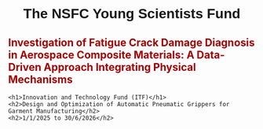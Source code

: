 <html lang="en">
<head>
    <meta charset="UTF-8">
    <meta name="viewport" content="width=device-width, initial-scale=1.0">
    <style>
        h1 {
            text-align: center;
            font-weight: bold;
            font-family: Arial, sans-serif;
        }
        h2 {
            color: #a00000;
        }
        h3 {
            margin-left: 20px;
            font-weight: normal;
        }
        hr {
            border: none;
            height: 2px;
            background-color: #ccc;
            margin: 20px 0;
        }
        img {
            display: block;
            margin: 0 auto;
            max-width: 100%;
            height: auto;
        }
    </style>
    <title>Funds</title>
</head>
<body>
    <h1>The NSFC Young Scientists Fund</h1>
    <h2>Investigation of Fatigue Crack Damage Diagnosis in Aerospace Composite Materials: A Data-Driven Approach Integrating Physical Mechanisms</h2>

    <h1>Innovation and Technology Fund (ITF)</h1>
    <h2>Design and Optimization of Automatic Pneumatic Grippers for Garment Manufacturing</h2>
    <h2>1/1/2025 to 30/6/2026</h2>
</body>
</html>
